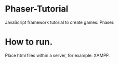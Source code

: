 # Phaser-Tutorial
JavaScript framework tutorial to create games: Phaser.

# How to run.
Place html files within a server, for example: XAMPP.
